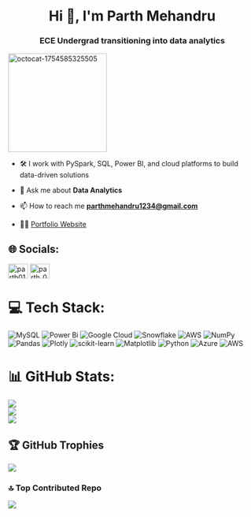 <h1 align="center">Hi 👋, I'm Parth Mehandru</h1>
<h3 align="center">ECE Undergrad transitioning into data analytics</h3>


<img width="200" height="200" alt="octocat-1754585325505" src="https://github.com/user-attachments/assets/7ce06e94-0874-4edc-a7f8-902577de327c" />


- 🛠️ I work with PySpark, SQL, Power BI, and cloud platforms to build data-driven solutions

- 💬 Ask me about **Data Analytics**

- 📫 How to reach me **parthmehandru1234@gmail.com**
- 👨‍💻 [Portfolio Website](https://685aff595eccb908110f170f--calm-bienenstitch-01afc1.netlify.app/)

## 🌐 Socials:
<p align="left">
<a href="https://linkedin.com/in/parth01" target="blank"><img align="center" src="https://raw.githubusercontent.com/rahuldkjain/github-profile-readme-generator/master/src/images/icons/Social/linked-in-alt.svg" alt="parth01" height="30" width="40" /></a>
<a href="https://instagram.com/parth_0127" target="blank"><img align="center" src="https://raw.githubusercontent.com/rahuldkjain/github-profile-readme-generator/master/src/images/icons/Social/instagram.svg" alt="parth_0127" height="30" width="40" /></a>
</p>

# 💻 Tech Stack:
![MySQL](https://img.shields.io/badge/mysql-4479A1.svg?style=for-the-badge&logo=mysql&logoColor=white) ![Power Bi](https://img.shields.io/badge/power_bi-F2C811?style=for-the-badge&logo=powerbi&logoColor=black) ![Google Cloud](https://img.shields.io/badge/GoogleCloud-%234285F4.svg?style=for-the-badge&logo=google-cloud&logoColor=white) ![Snowflake](https://img.shields.io/badge/snowflake-%2329B5E8.svg?style=for-the-badge&logo=snowflake&logoColor=white) ![AWS](https://img.shields.io/badge/AWS-%23FF9900.svg?style=for-the-badge&logo=amazon-aws&logoColor=white) ![NumPy](https://img.shields.io/badge/numpy-%23013243.svg?style=for-the-badge&logo=numpy&logoColor=white) ![Pandas](https://img.shields.io/badge/pandas-%23150458.svg?style=for-the-badge&logo=pandas&logoColor=white) ![Plotly](https://img.shields.io/badge/Plotly-%233F4F75.svg?style=for-the-badge&logo=plotly&logoColor=white) ![scikit-learn](https://img.shields.io/badge/scikit--learn-%23F7931E.svg?style=for-the-badge&logo=scikit-learn&logoColor=white) ![Matplotlib](https://img.shields.io/badge/Matplotlib-%23ffffff.svg?style=for-the-badge&logo=Matplotlib&logoColor=black) ![Python](https://img.shields.io/badge/python-3670A0?style=for-the-badge&logo=python&logoColor=ffdd54) ![Azure](https://img.shields.io/badge/azure-%230072C6.svg?style=for-the-badge&logo=microsoftazure&logoColor=white) ![AWS](https://img.shields.io/badge/AWS-%23FF9900.svg?style=for-the-badge&logo=amazon-aws&logoColor=white)
# 📊 GitHub Stats:
![](https://github-readme-stats.vercel.app/api?username=Parthmeh27&theme=dark&hide_border=false&include_all_commits=true&count_private=true)<br/>
![](https://nirzak-streak-stats.vercel.app/?user=Parthmeh27&theme=dark&hide_border=false)<br/>
![](https://github-readme-stats.vercel.app/api/top-langs/?username=Parthmeh27&theme=dark&hide_border=false&include_all_commits=true&count_private=true&layout=compact)

## 🏆 GitHub Trophies
![](https://github-profile-trophy.vercel.app/?username=Parthmeh27&theme=radical&no-frame=false&no-bg=false&margin-w=4)

### 🔝 Top Contributed Repo
![](https://github-contributor-stats.vercel.app/api?username=Parthmeh27&limit=5&theme=radical&combine_all_yearly_contributions=true)

<!-- Proudly created with GPRM ( https://gprm.itsvg.in ) -->
